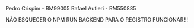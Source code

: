 Pedro Crispim - RM99005
Rafael Autieri - RM550885

NÃO ESQUECER O NPM RUN BACKEND PARA O REGISTRO FUNCIONAR!!!